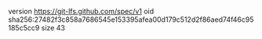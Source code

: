 version https://git-lfs.github.com/spec/v1
oid sha256:27482f3c858a7686545e153395afea00d179c512d2f86aed74f46c95185c5cc9
size 43
